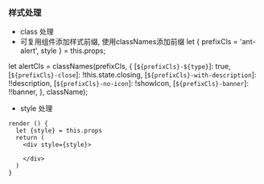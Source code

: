 
### 样式处理

- class 处理
- 可复用组件添加样式前缀, 使用classNames添加前缀
let {
      prefixCls = 'ant-alert', style
    } = this.props;

let alertCls = classNames(prefixCls, {
  [`${prefixCls}-${type}`]: true,
  [`${prefixCls}-close`]: !this.state.closing,
  [`${prefixCls}-with-description`]: !!description,
  [`${prefixCls}-no-icon`]: !showIcon,
  [`${prefixCls}-banner`]: !!banner,
}, className);

- style 处理

```
render () {
  let {style} = this.props
  return (
    <div style={style}>

    </div>
  )
}

```